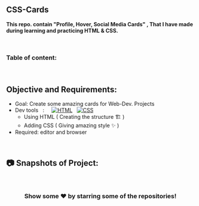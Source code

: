 ## CSS-Cards
**This repo. contain "Profile, Hover, Social Media Cards" , That I have made during learning and practicing HTML & CSS.**

<br>

### Table of content:



<br>


## Objective and Requirements:
- Goal: Create some amazing cards for Web-Dev. Projects
- Dev tools  &nbsp; :  &nbsp; &nbsp; <a href="#"><img alt="HTML" src="https://img.shields.io/badge/HTML-E34F26.svg?logo=html5&logoColor=white"></a>  &nbsp;  <a href="#"><img alt="CSS" src="https://img.shields.io/badge/CSS-1572B6.svg?logo=css3&logoColor=white"></a> 
   *  Using HTML ( Creating the structure 🏗️ ) 
   *  Adding CSS ( Giving amazing style ✨ )
- Required: editor and browser

<br>

##  :camera: Snapshots of Project:

<br>
 <div align="center">

### Show some ❤️ by starring some of the repositories!

</div>

